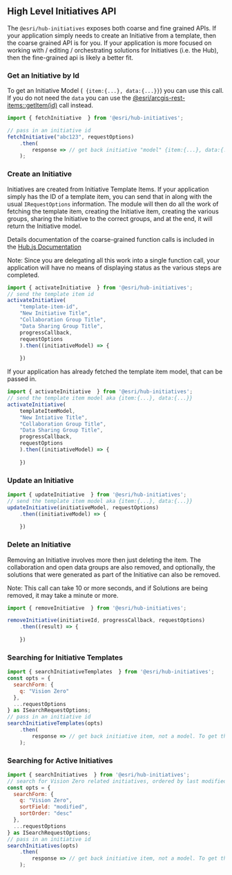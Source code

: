 
## High Level Initiatives API
The `@esri/hub-initiatives` exposes both coarse and fine grained APIs. If your application simply needs to create an Initiative from a template, then the coarse grained API is for you. If your application is more focused on working with / editing / orchestrating solutions for Initiatives (i.e. the Hub), then the fine-grained api is likely a better fit.


### Get an Initiative by Id
To get an Initiative Model (` {item:{...}, data:{...}}`) you can use this call. If you do not need the `data` you can use the [@esri/arcgis-rest-items::getItem(id)](https://esri.github.io/arcgis-rest-js/api/items/getItem/) call instead.

```js
import { fetchInitiative  } from '@esri/hub-initiatives';

// pass in an initiative id
fetchInitiative("abc123", requestOptions)
    .then(
        response => // get back initiative "model" {item:{...}, data:{...}}
    );
```

### Create an Initiative
Initiatives are created from Initiative Template Items. If your application simply has the ID of a template item, you can send that in along with the usual `IRequestOptions` information. The module will then do all the work of fetching the template item, creating the Initiative item, creating the various groups, sharing the Initiative to the correct groups, and at the end, it will return the Initiative model.

Details documentation of the coarse-grained function calls is included in the [Hub.js Documentation](https://esri.github.io/hub.js)

Note: Since you are delegating all this work into a single function call, your application will have no means of displaying status as the various steps are completed.

```js
import { activateInitiative  } from '@esri/hub-initiatives';
// send the template item id
activateInitiative(
    "template-item-id", 
    "New Initiative Title", 
    "Collaboration Group Title",
    "Data Sharing Group Title", 
    progressCallback, 
    requestOptions
    ).then((initiativeModel) => {
        
    })
```

If your application has already fetched the template item model, that can be passed in.
```js
import { activateInitiative  } from '@esri/hub-initiatives';
// send the template item model aka {item:{...}, data:{...}}
activateInitiative(
    templateItemModel, 
    "New Intiative Title",
    "Collaboration Group Title",
    "Data Sharing Group Title", 
    progressCallback, 
    requestOptions
    ).then((initiativeModel) => {
        
    })
```

### Update an Initiative

```js
import { updateInitiative  } from '@esri/hub-initiatives';
// send the template item model aka {item:{...}, data:{...}}
updateInitiative(initiativeModel, requestOptions)
    .then((initiativeModel) => {
        
    })
```

### Delete an Initiative
Removing an Initiative involves more then just deleting the item. The collaboration and open data groups are also removed, and optionally, the solutions that were generated as part of the Initiative can also be removed. 

Note: This call can take 10 or more seconds, and if Solutions are being removed, it may take a minute or more.

```js
import { removeInitiative  } from '@esri/hub-initiatives';

removeInitiative(initiativeId, progressCallback, requestOptions)
    .then((result) => {
        
    })
```


### Searching for Initiative Templates

```js
import { searchInitiativeTemplates  } from '@esri/hub-initiatives';
const opts = {
  searchForm: {
    q: "Vision Zero"
  },
  ...requestOptions
} as ISearchRequestOptions;
// pass in an initiative id
searchInitiativeTemplates(opts)
    .then(
        response => // get back initiative item, not a model. To get the full model ({item:{...}, data:{...}}) use fetchInitiative
    );
```

### Searching for Active Initiatives
```js
import { searchInitiatives  } from '@esri/hub-initiatives';
// search for Vision Zero related initiatives, ordered by last modified date
const opts = {
  searchForm: {
    q: "Vision Zero",
    sortField: "modified",
    sortOrder: "desc"
  },
  ...requestOptions
} as ISearchRequestOptions;
// pass in an initiative id
searchInitiatives(opts)
    .then(
        response => // get back initiative item, not a model. To get the full model ({item:{...}, data:{...}}) use fetchInitiative
    );
```